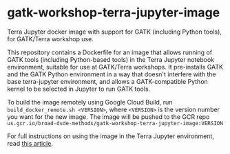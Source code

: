 # gatk-workshop-terra-jupyter-image
Terra Jupyter docker image with support for GATK (including Python tools), for GATK/Terra workshop use.

This repository contains a Dockerfile for an image that allows running of GATK tools (including Python-based tools) in the Terra Jupyter notebook environment, suitable for use at GATK/Terra workshops. It pre-installs GATK and the GATK Python environment in a way that doesn't interfere with the base terra-jupyter environment, and allows a GATK-compatible Python kernel to be selected in Jupyter to run GATK tools.

To build the image remotely using Google Cloud Build, run `build_docker_remote.sh <VERSION>`, where `<VERSION>` is the version number you want for the new image. The image will be pushed to the GCR repo `us.gcr.io/broad-dsde-methods/gatk-workshop-terra-jupyter-image:VERSION`

For full instructions on using the image in the Terra Jupyter environment, read [this article](https://github.com/broadinstitute/gatk-workshop-terra-jupyter-image/wiki/Using-the-gatk%E2%80%90workshop%E2%80%90terra%E2%80%90jupyter%E2%80%90image-in-the-Terra-Jupyter-environment).
